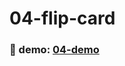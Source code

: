 # 04-flip-card

### :eyes: demo: [04-demo](https://sincerity628.github.io/back-to-simple/04-flip-card/index.html)
